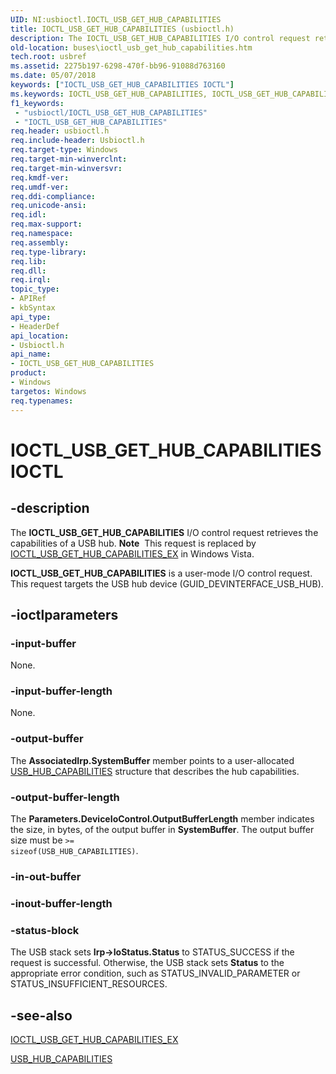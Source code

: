 ```yaml
---
UID: NI:usbioctl.IOCTL_USB_GET_HUB_CAPABILITIES
title: IOCTL_USB_GET_HUB_CAPABILITIES (usbioctl.h)
description: The IOCTL_USB_GET_HUB_CAPABILITIES I/O control request retrieves the capabilities of a USB hub.
old-location: buses\ioctl_usb_get_hub_capabilities.htm
tech.root: usbref
ms.assetid: 2275b197-6298-470f-bb96-91088d763160
ms.date: 05/07/2018
keywords: ["IOCTL_USB_GET_HUB_CAPABILITIES IOCTL"]
ms.keywords: IOCTL_USB_GET_HUB_CAPABILITIES, IOCTL_USB_GET_HUB_CAPABILITIES control, IOCTL_USB_GET_HUB_CAPABILITIES control code [Buses], buses.ioctl_usb_get_hub_capabilities, usbioctl/IOCTL_USB_GET_HUB_CAPABILITIES, usbirp_0db4e801-763f-4d2f-aedf-2e3798fb191c.xml
f1_keywords:
 - "usbioctl/IOCTL_USB_GET_HUB_CAPABILITIES"
 - "IOCTL_USB_GET_HUB_CAPABILITIES"
req.header: usbioctl.h
req.include-header: Usbioctl.h
req.target-type: Windows
req.target-min-winverclnt: 
req.target-min-winversvr: 
req.kmdf-ver: 
req.umdf-ver: 
req.ddi-compliance: 
req.unicode-ansi: 
req.idl: 
req.max-support: 
req.namespace: 
req.assembly: 
req.type-library: 
req.lib: 
req.dll: 
req.irql: 
topic_type:
- APIRef
- kbSyntax
api_type:
- HeaderDef
api_location:
- Usbioctl.h
api_name:
- IOCTL_USB_GET_HUB_CAPABILITIES
product:
- Windows
targetos: Windows
req.typenames: 
---
```


# IOCTL_USB_GET_HUB_CAPABILITIES IOCTL


## -description



The <b>IOCTL_USB_GET_HUB_CAPABILITIES</b> I/O control request retrieves the capabilities of a USB hub. <b>Note</b>  This request is replaced by <a href="https://docs.microsoft.com/windows-hardware/drivers/ddi/usbioctl/ni-usbioctl-ioctl_usb_get_hub_capabilities_ex">IOCTL_USB_GET_HUB_CAPABILITIES_EX</a> in Windows Vista.



<b>IOCTL_USB_GET_HUB_CAPABILITIES</b>  is a user-mode I/O control request. This request targets the USB hub device (GUID_DEVINTERFACE_USB_HUB).




## -ioctlparameters




### -input-buffer

None.


### -input-buffer-length

None.


### -output-buffer

The <b>AssociatedIrp.SystemBuffer</b> member points to a user-allocated <a href="https://docs.microsoft.com/windows-hardware/drivers/ddi/usbioctl/ns-usbioctl-_usb_hub_capabilities">USB_HUB_CAPABILITIES</a> structure that describes the hub capabilities. 


### -output-buffer-length

The <b>Parameters.DeviceIoControl.OutputBufferLength</b> member indicates the size, in bytes, of the output buffer in <b>SystemBuffer</b>. The output buffer size must be <code>>= sizeof(USB_HUB_CAPABILITIES)</code>.


### -in-out-buffer








### -inout-buffer-length








### -status-block

The USB stack sets <b>Irp->IoStatus.Status</b> to STATUS_SUCCESS if the request is successful. Otherwise, the USB stack sets <b>Status</b> to the appropriate error condition, such as STATUS_INVALID_PARAMETER or STATUS_INSUFFICIENT_RESOURCES.


## -see-also




<a href="https://docs.microsoft.com/windows-hardware/drivers/ddi/usbioctl/ni-usbioctl-ioctl_usb_get_hub_capabilities_ex">IOCTL_USB_GET_HUB_CAPABILITIES_EX</a>



<a href="https://docs.microsoft.com/windows-hardware/drivers/ddi/usbioctl/ns-usbioctl-_usb_hub_capabilities">USB_HUB_CAPABILITIES</a>
 

 

